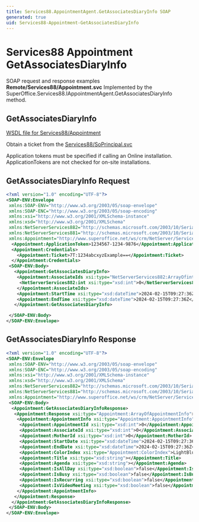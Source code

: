 ```yaml
---
title: Services88.AppointmentAgent.GetAssociatesDiaryInfo SOAP
generated: true
uid: Services88-Appointment-GetAssociatesDiaryInfo
---
```


# Services88 Appointment GetAssociatesDiaryInfo

SOAP request and response examples **Remote/Services88/Appointment.svc**
Implemented by the <see cref="M:SuperOffice.Services88.IAppointmentAgent.GetAssociatesDiaryInfo">SuperOffice.Services88.IAppointmentAgent.GetAssociatesDiaryInfo</see> method.

## GetAssociatesDiaryInfo





[WSDL file for Services88/Appointment](../Services88-Appointment.md)

Obtain a ticket from the [Services88/SoPrincipal.svc](../SoPrincipal/index.md)

Application tokens must be specified if calling an Online installation. ApplicationTokens are not checked for on-site installations.

## GetAssociatesDiaryInfo Request

```xml
<?xml version="1.0" encoding="UTF-8"?>
<SOAP-ENV:Envelope
 xmlns:SOAP-ENV="http://www.w3.org/2003/05/soap-envelope"
 xmlns:SOAP-ENC="http://www.w3.org/2003/05/soap-encoding"
 xmlns:xsi="http://www.w3.org/2001/XMLSchema-instance"
 xmlns:xsd="http://www.w3.org/2001/XMLSchema"
 xmlns:NetServerServices882="http://schemas.microsoft.com/2003/10/Serialization/Arrays"
 xmlns:NetServerServices881="http://schemas.microsoft.com/2003/10/Serialization/"
 xmlns:Appointment="http://www.superoffice.net/ws/crm/NetServer/Services88">
  <Appointment:ApplicationToken>1234567-1234-9876</Appointment:ApplicationToken>
  <Appointment:Credentials>
    <Appointment:Ticket>7T:1234abcxyzExample==</Appointment:Ticket>
  </Appointment:Credentials>
 <SOAP-ENV:Body>
   <Appointment:GetAssociatesDiaryInfo>
    <Appointment:AssociateIds xsi:type="NetServerServices882:ArrayOfint">
     <NetServerServices882:int xsi:type="xsd:int">0</NetServerServices882:int>
    </Appointment:AssociateIds>
    <Appointment:StartTime xsi:type="xsd:dateTime">2024-02-15T09:27:36Z</Appointment:StartTime>
    <Appointment:EndTime xsi:type="xsd:dateTime">2024-02-15T09:27:36Z</Appointment:EndTime>
   </Appointment:GetAssociatesDiaryInfo>

 </SOAP-ENV:Body>
</SOAP-ENV:Envelope>

```


## GetAssociatesDiaryInfo Response

```xml
<?xml version="1.0" encoding="UTF-8"?>
<SOAP-ENV:Envelope
 xmlns:SOAP-ENV="http://www.w3.org/2003/05/soap-envelope"
 xmlns:SOAP-ENC="http://www.w3.org/2003/05/soap-encoding"
 xmlns:xsi="http://www.w3.org/2001/XMLSchema-instance"
 xmlns:xsd="http://www.w3.org/2001/XMLSchema"
 xmlns:NetServerServices882="http://schemas.microsoft.com/2003/10/Serialization/Arrays"
 xmlns:NetServerServices881="http://schemas.microsoft.com/2003/10/Serialization/"
 xmlns:Appointment="http://www.superoffice.net/ws/crm/NetServer/Services88">
 <SOAP-ENV:Body>
  <Appointment:GetAssociatesDiaryInfoResponse>
   <Appointment:Response xsi:type="Appointment:ArrayOfAppointmentInfo">
    <Appointment:AppointmentInfo xsi:type="Appointment:AppointmentInfo">
     <Appointment:AppointmentId xsi:type="xsd:int">0</Appointment:AppointmentId>
     <Appointment:AssociateId xsi:type="xsd:int">0</Appointment:AssociateId>
     <Appointment:MotherId xsi:type="xsd:int">0</Appointment:MotherId>
     <Appointment:StartDate xsi:type="xsd:dateTime">2024-02-15T09:27:36Z</Appointment:StartDate>
     <Appointment:EndDate xsi:type="xsd:dateTime">2024-02-15T09:27:36Z</Appointment:EndDate>
     <Appointment:ColorIndex xsi:type="Appointment:ColorIndex">LightBlue</Appointment:ColorIndex>
     <Appointment:Title xsi:type="xsd:string"></Appointment:Title>
     <Appointment:Agenda xsi:type="xsd:string"></Appointment:Agenda>
     <Appointment:IsAllDay xsi:type="xsd:boolean">false</Appointment:IsAllDay>
     <Appointment:IsBusy xsi:type="xsd:boolean">false</Appointment:IsBusy>
     <Appointment:IsRecurring xsi:type="xsd:boolean">false</Appointment:IsRecurring>
     <Appointment:IsVideoMeeting xsi:type="xsd:boolean">false</Appointment:IsVideoMeeting>
    </Appointment:AppointmentInfo>
   </Appointment:Response>
  </Appointment:GetAssociatesDiaryInfoResponse>
 </SOAP-ENV:Body>
</SOAP-ENV:Envelope>

```

